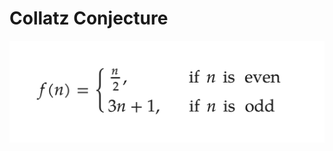 # Collatz Conjecture
![Collatz problem](https://github.com/YousefAlnabari/CollatzConjecture/blob/main/Collatz%20problem.png)
